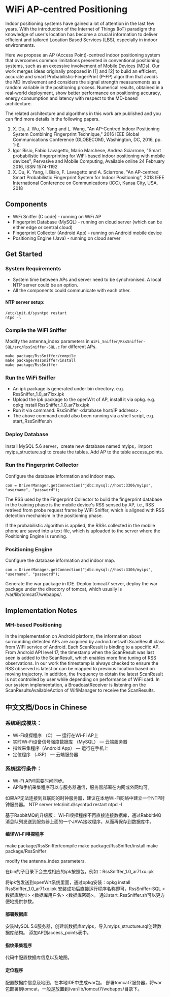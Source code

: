 # WiFi AP-centred Positioning
Indoor positioning systems have gained a lot of attention in the last few years. With the introduction of the Internet of Things (IoT) paradigm the knowledge of user's location has become a crucial information to deliver efficient and tailored Location Based Services (LBS), especially in indoor environments. 

Here we propose an AP (Access Point)-centred indoor positioning system that overcomes common limitations presented in conventional positioning systems, such as an excessive involvement of Mobile Devices (MDs). Our work merges ideas originally proposed in [1] and [2] to build an efficient, accurate and smart Probabilistic-FingerPrint (P-FP) algorithm that avoids the MD involvement and considers the signal strength measurements as a random variable in the positioning process. Numerical results, obtained in a real-world deployment, show better performance on positioning accuracy, energy consumption and latency with respect to the MD-based architecture.

The related architecture and algorithms in this work are published and you can find more details in the following papers.
1. X. Du, J. Wu, K. Yang and L. Wang, "An AP-Centred Indoor Positioning System Combining Fingerprint Technique," 2016 IEEE Global Communications Conference (GLOBECOM), Washington, DC, 2016, pp. 1-6.
2. Igor Bisio, Fabio Lavagetto, Mario Marchese, Andrea Sciarrone, "Smart probabilistic fingerprinting for WiFi-based indoor positioning with mobile devices", Pervasive and Mobile Computing, Available online 24 February 2016, ISSN 1574-1192
3. X. Du, K. Yang, I. Bisio, F. Lavagetto and A. Sciarrone, "An AP-centred Smart Probabilistic Fingerprint System for Indoor Positioning", 2018 IEEE International Conference on Communications (ICC), Kansa City, USA, 2018

## Components
* WiFi Sniffer (C code) - running on WiFi AP
* Fingerprint Database (MySQL) - running on cloud server (which can be either edge or central cloud)
* Fingerprint Collector (Android App) - running on Android mobile device
* Positioning Engine (Java) - running on cloud server

## Get Started
### System Requirements
- System time between APs and server need to be synchronised. A local NTP server could be an option.
- All the components could communicate with each other.

#### NTP server setup:
```
/etc/init.d/sysntpd restart
ntpd -l
```

### Compile the WiFi Sniffer
Modify the antenna_index parameters in `WiFi_Sniffer/RssSniffer-SQL/src/RssSniffer-SQL.c` for different APs.

    make package/RssSniffer/compile
    make package/RssSniffer/install
    make package/RssSniffer

### Run the WiFi Sniffer
- An ipk package is generated under bin directory. e.g. RssSniffer_1.0_ar71xx.ipk
- Upload the ipk package to the openWrt of AP, install it via opkg. e.g. opkg install RssSniffer_1.0_ar71xx.ipk
- Run it via command: RssSniffer <database host/IP address> <database username> <database password>.
- The above command could also been running via a shell script, e.g. start_RssSniffer.sh

### Deploy Database
Install MySQL 5.6 server，create new database named myips，import myips_structure.sql to create the tables.
Add AP to the table access_points.

### Run the Fingerprint Collector
Configure the database information and indoor map.
```
con = DriverManager.getConnection("jdbc:mysql://host:3306/myips", "username", "password");
```
The RSS used by the Fingerprint Collector to build the fingerprint database in the training phase is the mobile device's RSS sensed by AP, i.e., RSS retrived from probe request frame by WiFi Sniffer, which is aligned with RSS detection mechanism in the positioning phase.

If the probabilistic algorithm is applied, the RSSs collected in the mobile phone are saved into a text file, which is uploaded to the server where the Positioning Engine is running.

### Positioning Engine
Configure the database information and indoor map.
```
con = DriverManager.getConnection("jdbc:mysql://host:3306/myips", "username", "password");
```
Generate the war package in IDE.
Deploy tomcat7 server, deploy the war package under the directory of tomcat, which usually is /var/lib/tomcat7/webapps/.

## Implementation Notes
### MH-based Positioning
In the implementation on Android platform, the information about surrounding detected APs are acquired by android.net.wifi.ScanResult class from WiFi service of Android. Each ScanResult is binding to a specific AP. From Android API level 17, the timestamp when the ScanResult was last seen is added to the ScanResult, which enables more fine
tuning of RSS observations. In our work the timestamp is always checked to ensure the RSS observed is latest or can be mapped to previous location based on moving trajectory. In addition, the frequency to obtain the latest ScanResult is not controlled by user while depending on performance of WiFi card. In our system implementation, a BroadcastReceiver is listening on the ScanResultsAvailableAction of WifiManager to receive the ScanResults.

## 中文文档/Docs in Chinese

### 系统组成模块：    
* Wi-Fi嗅探程序 （C） — 运行在Wi-Fi AP上
* 实时Wi-Fi设备信号强度数据库 （MySQL） — 云端服务器
* 指纹采集程序（Android App） — 运行在手机上
* 定位程序 （JSP） — 云端服务器

### 系统运行条件：
* Wi-Fi AP间需要时间同步。
* AP和手机采集程序可以与服务器通信，服务器部署在内网或外网均可。

如果AP无法连接到互联网的时钟服务器，建议在本地Wi-Fi网络中建立一个NTP时钟服务器。
NTP server
    /etc/init.d/sysntpd restart
    ntpd -l

基于RabbitMQ的升级版：
    Wi-Fi嗅探程序不再直接连接数据库，通过RabbitMQ消息队列发送到服务器上面的一个JAVA接收程序，从而再保存到数据库中。

#### 编译Wi-Fi嗅探程序
make package/RssSniffer/compile
make package/RssSniffer/install
make package/RssSniffer

modify the antenna_index parameters.

在bin的子目录下会生成相应的ipk按照包，例如：RssSniffer_1.0_ar71xx.ipk

将ipk包发送到openWrt系统里面，通过opkg安装：opkg install RssSniffer_1.0_ar71xx.ipk
安装成功后直接运行程序名称即可，RssSniffer-SQL <数据库地址> <数据库用户名> <数据库密码>。
通过start_RssSniffer.sh可以更方便地提供参数。

#### 部署数据库
安装MySQL 5.6服务器，创建新数据库myips，导入myips_structure.sql创建数据库结构。
添加AP到access_points表中。

#### 指纹采集程序
代码中配置数据库信息以及地图。

#### 定位程序
配置数据库信息及地图，在本地IDE中生成war包。
部署tomcat7服务器，将war包部署到tomcat，一般是放置到/var/lib/tomcat7/webapps/目录下。
